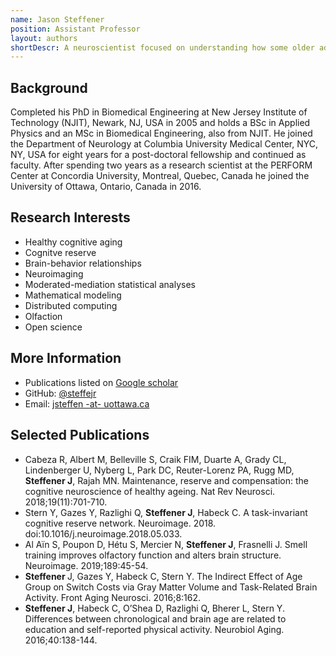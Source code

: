 ```yaml
---
name: Jason Steffener
position: Assistant Professor
layout: authors
shortDescr: A neuroscientist focused on understanding how some older adults have maintained cognitive performance into late life and why some others are not as fortunate. He combines imaging of brain function and structure, cognitive tasks adapted for each individual and measures of individual differences in how everyone lives and has lived their lives. His approaches use distributed computational power applied to statistical and mathematical models of how advancing age, the brain's structure, the brain's blood flow and how the brain functions to understand cognitive performance. 
---
```


## Background
 Completed his PhD in Biomedical Engineering at New Jersey Institute of Technology (NJIT), Newark, NJ, USA in 2005 and holds a BSc in Applied Physics and an MSc in Biomedical Engineering, also from NJIT. He joined the Department of Neurology at Columbia University Medical Center, NYC, NY, USA for eight years for a post-doctoral fellowship and continued as faculty. After spending two years as a research scientist at the PERFORM Center at Concordia University, Montreal, Quebec, Canada he joined the University of Ottawa, Ontario, Canada in 2016.

## Research Interests
* Healthy cognitive aging
* Cognitve reserve
* Brain-behavior relationships
* Neuroimaging
* Moderated-mediation statistical analyses
* Mathematical modeling
* Distributed computing
* Olfaction
* Open science

## More Information
* Publications listed on <a href='https://scholar.google.com/citations?hl=en&user=09drV3IAAAAJ&view_op=list_works&sortby=pubdate'>Google scholar</a>
* GitHub: <a href='https://github.com/steffejr'>@steffejr</a>
* Email: <a href='mailto:jsteffen@uottawa.ca'>jsteffen -at- uottawa.ca</a>

## Selected Publications
* Cabeza R, Albert M, Belleville S, Craik FIM, Duarte A, Grady CL, Lindenberger U, Nyberg L, Park DC, Reuter-Lorenz PA, Rugg MD, <b>Steffener J</b>, Rajah MN. Maintenance, reserve and compensation: the cognitive neuroscience of healthy ageing. Nat Rev Neurosci. 2018;19(11):701-710.
* Stern Y, Gazes Y, Razlighi Q, <b>Steffener J</b>, Habeck C. A task-invariant cognitive reserve network. Neuroimage. 2018. doi:10.1016/j.neuroimage.2018.05.033.
* Al Aïn S, Poupon D, Hétu S, Mercier N, <b>Steffener J</b>, Frasnelli J. Smell training improves olfactory function and alters brain structure. Neuroimage. 2019;189:45-54.
* <b>Steffener </b>J, Gazes Y, Habeck C, Stern Y. The Indirect Effect of Age Group on Switch Costs via Gray Matter Volume and Task-Related Brain Activity. Front Aging Neurosci. 2016;8:162.
* <b>Steffener J</b>, Habeck C, O’Shea D, Razlighi Q, Bherer L, Stern Y. Differences between chronological and brain age are related to education and self-reported physical activity. Neurobiol Aging. 2016;40:138-144.
